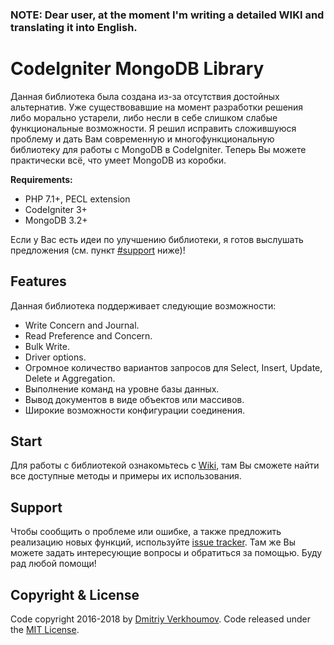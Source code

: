### NOTE: Dear user, at the moment I'm writing a detailed WIKI and translating it into English.

# CodeIgniter MongoDB Library
Данная библиотека была создана из-за отсутствия достойных альтернатив. Уже существовавшие на момент разработки решения либо морально устарели, либо несли в себе слишком слабые функциональные возможности. Я решил исправить сложившуюся проблему и дать Вам современную и многофункциональную библиотеку для работы с MongoDB в CodeIgniter. Теперь Вы можете практически всё, что умеет MongoDB из коробки.

**Requirements:**
* PHP 7.1+, PECL extension
* CodeIgniter 3+
* MongoDB 3.2+

Если у Вас есть идеи по улучшению библиотеки, я готов выслушать предложения (см. пункт [#support](#support) ниже)!

## Features
Данная библиотека поддерживает следующие возможности:
* Write Concern and Journal.
* Read Preference and Concern.
* Bulk Write.
* Driver options.
* Огромное количество вариантов запросов для Select, Insert, Update, Delete и Aggregation.
* Выполнение команд на уровне базы данных.
* Вывод документов в виде объектов или массивов.
* Широкие возможности конфигурации соединения.

## Start
Для работы с библиотекой ознакомьтесь с [Wiki](https://github.com/verkhoumov/codeigniter-mongodb-library/wiki), там Вы сможете найти все доступные методы и примеры их использования.

## Support
Чтобы сообщить о проблеме или ошибке, а также предложить реализацию новых функций, используйте [issue tracker](https://github.com/verkhoumov/codeigniter-mongodb-library/issues). Там же Вы можете задать интересующие вопросы и обратиться за помощью. Буду рад любой помощи!

## Copyright & License
Code copyright 2016-2018 by [Dmitriy Verkhoumov](https://github.com/verkhoumov). Code released under the [MIT License](https://github.com/verkhoumov/codeigniter-mongodb-library/blob/master/LICENSE).